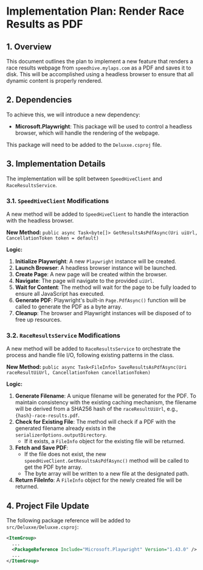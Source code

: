 
# Implementation Plan: Render Race Results as PDF

## 1. Overview

This document outlines the plan to implement a new feature that renders a race results webpage from `speedhive.mylaps.com` as a PDF and saves it to disk. This will be accomplished using a headless browser to ensure that all dynamic content is properly rendered.

## 2. Dependencies

To achieve this, we will introduce a new dependency:

*   **Microsoft.Playwright**: This package will be used to control a headless browser, which will handle the rendering of the webpage.

This package will need to be added to the `Deluxxe.csproj` file.

## 3. Implementation Details

The implementation will be split between `SpeedHiveClient` and `RaceResultsService`.

### 3.1. `SpeedHiveClient` Modifications

A new method will be added to `SpeedHiveClient` to handle the interaction with the headless browser.

**New Method:** `public async Task<byte[]> GetResultsAsPdfAsync(Uri uiUrl, CancellationToken token = default)`

**Logic:**

1.  **Initialize Playwright**: A new `Playwright` instance will be created.
2.  **Launch Browser**: A headless browser instance will be launched.
3.  **Create Page**: A new page will be created within the browser.
4.  **Navigate**: The page will navigate to the provided `uiUrl`.
5.  **Wait for Content**: The method will wait for the page to be fully loaded to ensure all JavaScript has executed.
6.  **Generate PDF**: Playwright's built-in `Page.PdfAsync()` function will be called to generate the PDF as a byte array.
7.  **Cleanup**: The browser and Playwright instances will be disposed of to free up resources.

### 3.2. `RaceResultsService` Modifications

A new method will be added to `RaceResultsService` to orchestrate the process and handle file I/O, following existing patterns in the class.

**New Method:** `public async Task<FileInfo> SaveResultsAsPdfAsync(Uri raceResultUiUrl, CancellationToken cancellationToken)`

**Logic:**

1.  **Generate Filename**: A unique filename will be generated for the PDF. To maintain consistency with the existing caching mechanism, the filename will be derived from a SHA256 hash of the `raceResultUiUrl`, e.g., `{hash}-race-results.pdf`.
2.  **Check for Existing File**: The method will check if a PDF with the generated filename already exists in the `serializerOptions.outputDirectory`.
    *   If it exists, a `FileInfo` object for the existing file will be returned.
3.  **Fetch and Save PDF**:
    *   If the file does not exist, the new `speedHiveClient.GetResultsAsPdfAsync()` method will be called to get the PDF byte array.
    *   The byte array will be written to a new file at the designated path.
4.  **Return FileInfo**: A `FileInfo` object for the newly created file will be returned.

## 4. Project File Update

The following package reference will be added to `src/Deluxxe/Deluxxe.csproj`:

```xml
<ItemGroup>
  ...
  <PackageReference Include="Microsoft.Playwright" Version="1.43.0" />
  ...
</ItemGroup>
```
